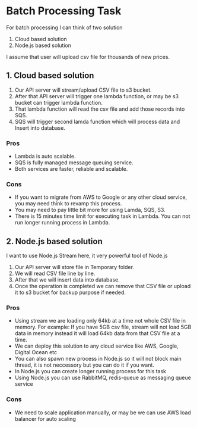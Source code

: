 # Batch Processing Task

For batch processing I can think of two solution

1. Cloud based solution
2. Node.js based solution

I assume that user will upload csv file for thousands of new prices.

## 1. Cloud based solution

1. Our API server will stream/upload CSV file to s3 bucket.
2. After that API server will trigger one lambda function, or may be s3 bucket can trigger lambda function.
3. That lambda function will read the csv file and add those records into SQS.
4. SQS will trigger second lamda function which will process data and Insert into database.

### Pros

- Lambda is auto scalable.
- SQS is fully managed message queuing service.
- Both services are faster, reliable and scalable.

### Cons

- If you want to migrate from AWS to Google or any other cloud service, you may need think to revamp this process.
- You may need to pay little bit more for using Lamda, SQS, S3.
- There is 15 minutes time limit for executing task in Lambda. You can not run longer running process in Lambda.

## 2. Node.js based solution

I want to use Node.js Stream here, it very powerful tool of Node.js

1. Our API server will store file in Temporary folder.
2. We will read CSV file line by line.
3. After that we will insert data into database.
4. Once the operation is completed we can remove that CSV file or upload it to s3 bucket for backup purpose if needed.

### Pros

- Using stream we are loading only 64kb at a time not whole CSV file in memory.
  For example: If you have 5GB csv file, stream will not load 5GB data in memory instead it will load 64kb data from that CSV file at a time.
- We can deploy this solution to any cloud service like AWS, Google, Digital Ocean etc
- You can also spawn new process in Node.js so it will not block main thread, it is not neccessory but you can do it if you want.
- In Node.js you can create longer running process for this task
- Using Node.js you can use RabbitMQ, redis-queue as messaging queue service

### Cons

- We need to scale application manually, or may be we can use AWS load balancer for auto scaling
